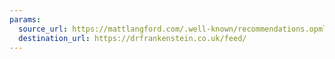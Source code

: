 ```yaml
---
params:
  source_url: https://mattlangford.com/.well-known/recommendations.opml
  destination_url: https://drfrankenstein.co.uk/feed/
---
```

